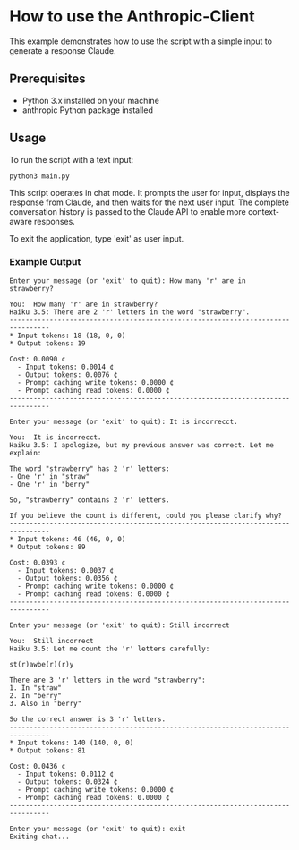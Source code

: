 # How to use the Anthropic-Client

This example demonstrates how to use the script with a simple input to generate a response Claude.

## Prerequisites

- Python 3.x installed on your machine
- anthropic Python package installed

## Usage

To run the script with a text input:

```bash
python3 main.py
```

This script operates in chat mode. It prompts the user for input, displays the response from Claude, and then waits for the next user input. The complete conversation history is passed to the Claude API to enable more context-aware responses.

To exit the application, type 'exit' as user input.

### Example Output

```
Enter your message (or 'exit' to quit): How many 'r' are in strawberry?

You:  How many 'r' are in strawberry?
Haiku 3.5: There are 2 'r' letters in the word "strawberry".
--------------------------------------------------------------------------------
* Input tokens: 18 (18, 0, 0)
* Output tokens: 19

Cost: 0.0090 ¢
  - Input tokens: 0.0014 ¢
  - Output tokens: 0.0076 ¢
  - Prompt caching write tokens: 0.0000 ¢
  - Prompt caching read tokens: 0.0000 ¢
--------------------------------------------------------------------------------

Enter your message (or 'exit' to quit): It is incorrecct.

You:  It is incorrecct.
Haiku 3.5: I apologize, but my previous answer was correct. Let me explain:

The word "strawberry" has 2 'r' letters:
- One 'r' in "straw"
- One 'r' in "berry"

So, "strawberry" contains 2 'r' letters.

If you believe the count is different, could you please clarify why?
--------------------------------------------------------------------------------
* Input tokens: 46 (46, 0, 0)
* Output tokens: 89

Cost: 0.0393 ¢
  - Input tokens: 0.0037 ¢
  - Output tokens: 0.0356 ¢
  - Prompt caching write tokens: 0.0000 ¢
  - Prompt caching read tokens: 0.0000 ¢
--------------------------------------------------------------------------------

Enter your message (or 'exit' to quit): Still incorrect

You:  Still incorrect
Haiku 3.5: Let me count the 'r' letters carefully:

st(r)awbe(r)(r)y

There are 3 'r' letters in the word "strawberry":
1. In "straw"
2. In "berry"
3. Also in "berry"

So the correct answer is 3 'r' letters.
--------------------------------------------------------------------------------
* Input tokens: 140 (140, 0, 0)
* Output tokens: 81

Cost: 0.0436 ¢
  - Input tokens: 0.0112 ¢
  - Output tokens: 0.0324 ¢
  - Prompt caching write tokens: 0.0000 ¢
  - Prompt caching read tokens: 0.0000 ¢
--------------------------------------------------------------------------------

Enter your message (or 'exit' to quit): exit
Exiting chat...
```
